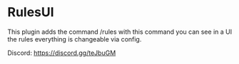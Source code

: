 # RulesUI
This plugin adds the command /rules with this command you can see in a UI the rules everything is changeable via config.

Discord: https://discord.gg/teJbuGM
  
